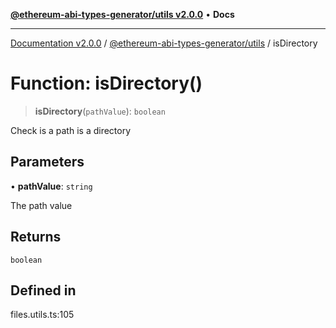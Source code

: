 [**@ethereum-abi-types-generator/utils v2.0.0**](../README.md) • **Docs**

***

[Documentation v2.0.0](../../../packages.md) / [@ethereum-abi-types-generator/utils](../README.md) / isDirectory

# Function: isDirectory()

> **isDirectory**(`pathValue`): `boolean`

Check is a path is a directory

## Parameters

• **pathValue**: `string`

The path value

## Returns

`boolean`

## Defined in

files.utils.ts:105
